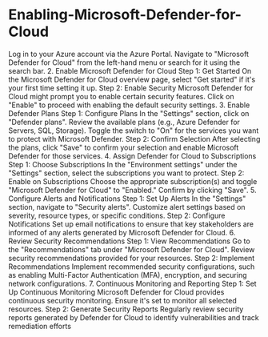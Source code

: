 # Enabling-Microsoft-Defender-for-Cloud

Log in to your Azure account via the Azure Portal.
Navigate to "Microsoft Defender for Cloud" from the left-hand menu or search for it using the search bar.
2. Enable Microsoft Defender for Cloud
Step 1: Get Started
On the Microsoft Defender for Cloud overview page, select "Get started" if it's your first time setting it up.
Step 2: Enable Security
Microsoft Defender for Cloud might prompt you to enable certain security features. Click on "Enable" to proceed with enabling the default security settings.
3. Enable Defender Plans
Step 1: Configure Plans
In the "Settings" section, click on "Defender plans".
Review the available plans (e.g., Azure Defender for Servers, SQL, Storage).
Toggle the switch to "On" for the services you want to protect with Microsoft Defender.
Step 2: Confirm Selection
After selecting the plans, click "Save" to confirm your selection and enable Microsoft Defender for those services.
4. Assign Defender for Cloud to Subscriptions
Step 1: Choose Subscriptions
In the "Environment settings" under the "Settings" section, select the subscriptions you want to protect.
Step 2: Enable on Subscriptions
Choose the appropriate subscription(s) and toggle "Microsoft Defender for Cloud" to "Enabled."
Confirm by clicking "Save".
5. Configure Alerts and Notifications
Step 1: Set Up Alerts
In the "Settings" section, navigate to "Security alerts".
Customize alert settings based on severity, resource types, or specific conditions.
Step 2: Configure Notifications
Set up email notifications to ensure that key stakeholders are informed of any alerts generated by Microsoft Defender for Cloud.
6. Review Security Recommendations
Step 1: View Recommendations
Go to the "Recommendations" tab under "Microsoft Defender for Cloud".
Review security recommendations provided for your resources.
Step 2: Implement Recommendations
Implement recommended security configurations, such as enabling Multi-Factor Authentication (MFA), encryption, and securing network configurations.
7. Continuous Monitoring and Reporting
Step 1: Set Up Continuous Monitoring
Microsoft Defender for Cloud provides continuous security monitoring. Ensure it's set to monitor all selected resources.
Step 2: Generate Security Reports
Regularly review security reports generated by Defender for Cloud to identify vulnerabilities and track remediation efforts
